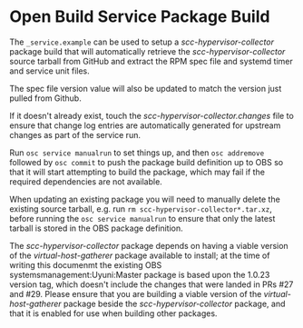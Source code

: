 Open Build Service Package Build
================================

The `_service.example` can be used to setup a *scc-hypervisor-collector*
package build that will automatically retrieve the *scc-hypervisor-collector*
source tarball from GitHub and extract the RPM spec file and systemd timer
and service unit files.

The spec file version value will also be updated to match the version just
pulled from Github.

If it doesn't already exist, touch the *scc-hypervisor-collector.changes*
file to ensure that change log entries are automatically generated for
upstream changes as part of the service run.

Run `osc service manualrun` to set things up, and then `osc addremove`
followed by `osc commit` to push the package build definition up to OBS
so that it will start attempting to build the package, which may fail if
the required dependencies are not available.

When updating an existing package you will need to manually delete the
existing source tarball, e.g. run `rm scc-hypervisor-collector*.tar.xz`,
before running the `osc service manualrun` to ensure that only the latest
tarball is stored in the OBS package definition.

The *scc-hypervisor-collector* package depends on having a viable version
of the *virtual-host-gatherer* package available to install; at the time
of writing this documenmt the existing OBS systemsmanagement:Uyuni:Master
package is based upon the 1.0.23 version tag, which doesn't include the
changes that were landed in PRs #27 and #29. Please ensure that you are
building a viable version of the *virtual-host-gatherer* package beside
the *scc-hypervisor-collector* package, and that it is enabled for use
when building other packages.
